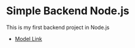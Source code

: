 # Simple Backend Node.js

This is my first backend project in Node.js

- [Model Link](https://app.eraser.io/workspace/YtPqZ1VogxGy1jzIDkzj)